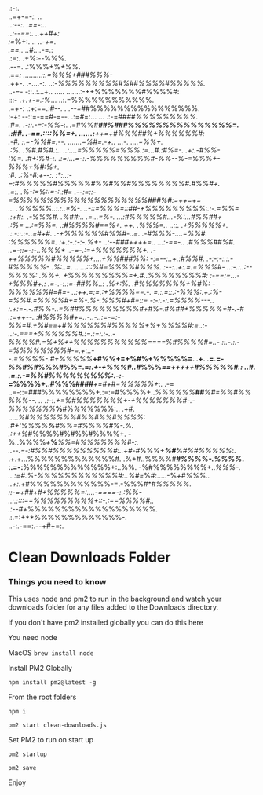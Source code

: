 .:-:.                                             
                        ..=+-=-*:.                   ..                       
                      ..:--:.                        .==-:..                  
                  ..:--==:.                           ..++#+:                 
                 :=*%+:.                             .. ..-*+=.               
                 .==..                               ..#:...-*=.:             
               .:=:.                                  .+%:*--*%%%.            
              .--=.                                   .:%%%+%*+%%*.           
             .=*=:                         .........::.=%%%+###%%%-           
            .+*+-.    .-....-:.       ..:-*%%%%%%%%%#%##%%%%#%%%%%*.          
           ..-=-     -::..:...+..   .....  .......:-++%%%%%%%#%%%%#:          
           :::-    .*+.+-=.:%*...                  ..:.=%%%%%%%%%%%%.         
          .=+-:   .:+:==.:*#--.     .         .--=*##%%%%%%%%%%%%%%%%.        
          :-+:   --::=-==#-=--.  .:=*#*=:...   ... .:-=#*###%%%%%%%%%.        
          .#=. .-::.-=:-%%*-:.         .=#%%#***##%###%%%%%%%%%%%%%%%=.       
        .:##.  .-==.::::%%=+.           ......:+**+=+#%%%##%**+*%%%%%%#:      
        .-#.   :.=-*%%#=*:--.       .......=%#=.-+..   ...-.     ....=%%+.    
       .:%.      .%#.#%#.:..  ..:....=*%%%%%=%%%*.:=*...#*.:#%=-. .+:.-#%%-   
       :%=.     .#+:%#*-:.   .:=:...=-:.-%%%%%%%%%#-%%--%-=%%%+-*%%%+%#:*%+.  
      :#*.     .:%-#:+*--:.  :*:..:-=:#%%%%%#**%%%%%#%%#%%#%%%%%%%%#.#%%*#+.  
      .=:.     .*%-:=%::=-:.:#=  .--:=::-=%%%%%%%*%%%%%%%%%%%%%###%#:=++=+=   
      .*..     .%%%%%..:.:..*%-.   ..-::=%%%=::**##*-+%%%%%%%%%*:.:-.=%%**=   
    .:+#:.    .-%%%#.      .*%##:..   .*=...=%-. ...:#%%%%%#...-%:...#%%##+   
    .:%=  ...:*=%%=.      .:#%%%%#=*=*%+.  ++.  .%%%=..     ..::. .+%%%%%+*.  
   .:.-::.:-..=#+#.       .-+*%%%%%%#%%#-..=.    .-#%%%-....=%%#.  :%%%%%*%=. 
   :+.:-.:-:-.*%+-        ..:--*###++*+*+=..        ...:-==-..     .#%%%##%#. 
 ..=-::=-:-..%%%*        ..-=-.:=+%%%%%%%+.    .-++*%%%%%#%%%%%+....+%%###%%: 
 -:=--:..+.:#%%#.       .-:-:-:.:.-#%%%%%-   .*%:..=. ..    ...:::%#=%%%%#%%%.
:--:..+:.=.=%%%#-      ..:-*.:..:--*%%%%:   .%%+.  +%%%%%%%%%=+.#..%%%%%%%%*#:
:-==*:=...-+%%%#+.:      .=-.-:.:=-##%%..: .%+:%. .#%%%%%%%*+%#%: -%%%%%%#=#=-
..:++.=:=.:+%%%%==.-.    =.:.=::.:-%%%:.+.:%-=%%#.=%%%%#*+=*%-.%-.*%%%#+*#=::=
   -:-:.-:.=*%%%%*---..  :.+:=-.-.#%%-.*.=%*##%%%%%%%%%#+#%-.#%##+%%%%%+#*-.-#
  .:=++--..:#%%%%#+=..-..-..:=-=:-%%*=#.+%#*==+#%%%%%**%#%%%%%*+%+%%%%#*:=..:-
   ..*:-.===+%%%%%%#.:=.:=:.:-..-%%%%#.=%+%++%%%%%%%%%%%*====%**#*%%%*%#*=..*-
   ::.-.:.-=%%%%%%%%#-=*.+:..--.=%%%%-.#*+%%%%**%*****+#%%+=+%#%+%%%%%**=. .+.
      .=.=-*%%#%*#%%%#%%=.=*:.+-+%%%#..#*%%%************==+++++*#%%%%%#.: ..#.
      .=.:.-=%%#%%%%%%%%%:.-:-=*%%%%+..#%%%###******#***+=#+*#*=%%%%%+*:. .-= 
       ..=-::=###%%%%%%%%+.:=:=#%%%%+..*%%%%%%******##****%#=%%#%%%%%--. .**. 
         .:-:.+=%#%%%%%%%*+-+%%%%%%%#-.-%%%%%%%******%****#%*%*%%%%%:.. .+#.  
           .....*%#%%%%%%%#%%#%%#%%%%: .#+:%%%%******%****#%%=#%%%%#%-.*%*.   
                .:++%*#%%%%#%#%%#%%%%+. -%..%%%%*+***%****%%*=#%%%%%%%#-:.    
                ..--.=-:#%%#%%%%%%%%%#:..+#-#*%%%+***%#***%*#%#%%%%%*:.       
                  .+.+...%%%%%%%%%%%%%#. .%+#..%%%%#***#%%%%-.%%%%*.          
                   :.=-:**%%%%%%%%%%%%%+:..%%. -%#%%%%%%%%+..*%%%-.           
                   ...:=#.%-%%%%%%%%%%%%#:..%#=*%#:.....-%*+#%%%..            
                      ..+:*.+#%%%%%%%%%%%%-=.-%%%#*******#%%%%%.              
                          ::-=+#*#+*#+*%%%%%=:....-====-:.:%*%-               
                            ..:.::::==%%%%%%%%%*+::-.:==%%%%#..               
                                  .:--#+*%%%%%%%%%%%%%%%%%%%.                 
                                     .:.=:+**%%%%%%%%%%%%%-.                  
                                        ..-:.-==:.--+#+=:.  

# Clean Downloads Folder

### Things you need to know

This uses node and pm2 to run in the background and watch your downloads folder for any files added to the Downloads directory.

If you don't have pm2 installed globally you can do this here

You need node

MacOS
`brew install node`

Install PM2 Globally

`npm install pm2@latest -g`

From the root folders

`npm i`

`pm2 start clean-downloads.js`

Set PM2 to run on start up 

`pm2 startup`

`pm2 save`

Enjoy



